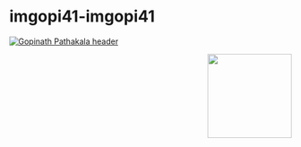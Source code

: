 # imgopi41-imgopi41

[![Gopinath Pathakala header](https://raw.githubusercontent.com/GopinathPathakala/GopinathPathakala/main/icon/gh-bannner-light.png)](https://GopinathPathakala.com)

<p>
  <a href="https://GopinathPathakala.com/latest-story.png"><img width="150" align='right' src="https://GopinathPathakala.com/latest-story.png"></a>
</p>
